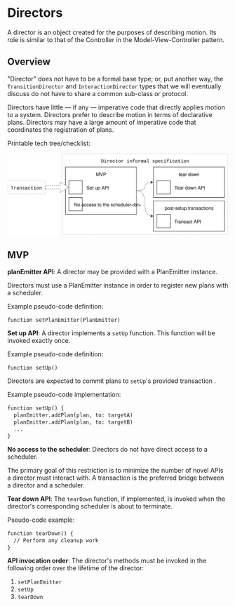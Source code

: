 # Directors

A director is an object created for the purposes of describing motion. Its role is similar to that of the Controller in the Model-View-Controller pattern.

## Overview

"Director" does not have to be a formal base type; or, put another way, the `TransitionDirector` and `InteractionDirector` types that we will eventually discuss do not have to share a common sub-class or protocol.

Directors have little — if any — imperative code that directly applies motion to a system. Directors prefer to describe motion in terms of declarative plans. Directors may have a large amount of imperative code that coordinates the registration of plans.

Printable tech tree\/checklist:

![](../_assets/DirectorTechTree.svg)

## MVP

**planEmitter API**: A director may be provided with a PlanEmitter instance.

Directors must use a PlanEmitter instance in order to register new plans with a scheduler.

Example pseudo-code definition:

```
function setPlanEmitter(PlanEmitter)
```

**Set up API**: A director implements a `setUp` function. This function will be invoked exactly once.

Example pseudo-code definition:

```
function setUp()
```

Directors are expected to commit plans to `setUp`'s provided transaction .

Example pseudo-code implementation:

```
function setUp() {
  planEmitter.addPlan(plan, to: targetA)
  planEmitter.addPlan(plan, to: targetB)
  ...
}
```

**No access to the scheduler**: Directors do not have direct access to a scheduler.

The primary goal of this restriction is to minimize the number of novel APIs a director must interact with. A transaction is the preferred bridge between a director and a scheduler.

**Tear down API**: The `tearDown` function, if implemented, is invoked when the director's corresponding scheduler is about to terminate.

Pseudo-code example:

```
function tearDown() {
  // Perform any cleanup work
}
```

**API invocation order**: The director's methods must be invoked in the following order over the lifetime of the director:

1. `setPlanEmitter`
2. `setUp`
3. `tearDown`

